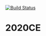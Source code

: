 [![Build Status](https://kumar6036.visualstudio.com/kumar60361/_apis/build/status/Kumar6036.2020CE?branchName=master)](https://kumar6036.visualstudio.com/kumar60361/_build/latest?definitionId=3&branchName=master)
# 2020CE
